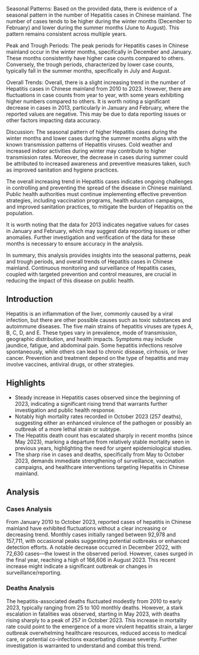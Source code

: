 Seasonal Patterns:
Based on the provided data, there is evidence of a seasonal pattern in the number of Hepatitis cases in Chinese mainland. The number of cases tends to be higher during the winter months (December to February) and lower during the summer months (June to August). This pattern remains consistent across multiple years.

Peak and Trough Periods:
The peak periods for Hepatitis cases in Chinese mainland occur in the winter months, specifically in December and January. These months consistently have higher case counts compared to others. Conversely, the trough periods, characterized by lower case counts, typically fall in the summer months, specifically in July and August.

Overall Trends:
Overall, there is a slight increasing trend in the number of Hepatitis cases in Chinese mainland from 2010 to 2023. However, there are fluctuations in case counts from year to year, with some years exhibiting higher numbers compared to others. It is worth noting a significant decrease in cases in 2013, particularly in January and February, where the reported values are negative. This may be due to data reporting issues or other factors impacting data accuracy.

Discussion:
The seasonal pattern of higher Hepatitis cases during the winter months and lower cases during the summer months aligns with the known transmission patterns of Hepatitis viruses. Cold weather and increased indoor activities during winter may contribute to higher transmission rates. Moreover, the decrease in cases during summer could be attributed to increased awareness and preventive measures taken, such as improved sanitation and hygiene practices.

The overall increasing trend in Hepatitis cases indicates ongoing challenges in controlling and preventing the spread of the disease in Chinese mainland. Public health authorities must continue implementing effective prevention strategies, including vaccination programs, health education campaigns, and improved sanitation practices, to mitigate the burden of Hepatitis on the population.

It is worth noting that the data for 2013 indicates negative values for cases in January and February, which may suggest data reporting issues or other anomalies. Further investigation and verification of the data for these months is necessary to ensure accuracy in the analysis.

In summary, this analysis provides insights into the seasonal patterns, peak and trough periods, and overall trends of Hepatitis cases in Chinese mainland. Continuous monitoring and surveillance of Hepatitis cases, coupled with targeted prevention and control measures, are crucial in reducing the impact of this disease on public health.

## Introduction

Hepatitis is an inflammation of the liver, commonly caused by a viral infection, but there are other possible causes such as toxic substances and autoimmune diseases. The five main strains of hepatitis viruses are types A, B, C, D, and E. These types vary in prevalence, mode of transmission, geographic distribution, and health impacts. Symptoms may include jaundice, fatigue, and abdominal pain. Some hepatitis infections resolve spontaneously, while others can lead to chronic disease, cirrhosis, or liver cancer. Prevention and treatment depend on the type of hepatitis and may involve vaccines, antiviral drugs, or other strategies.

## Highlights

- Steady increase in Hepatitis cases observed since the beginning of 2023, indicating a significant rising trend that warrants further investigation and public health response. <br/>
- Notably high mortality rates recorded in October 2023 (257 deaths), suggesting either an enhanced virulence of the pathogen or possibly an outbreak of a more lethal strain or subtype. <br/>
- The Hepatitis death count has escalated sharply in recent months (since May 2023), marking a departure from relatively stable mortality seen in previous years, highlighting the need for urgent epidemiological studies. <br/>
- The sharp rise in cases and deaths, specifically from May to October 2023, demands immediate strengthening of surveillance, vaccination campaigns, and healthcare interventions targeting Hepatitis in Chinese mainland. <br/>

## Analysis

### Cases Analysis

From January 2010 to October 2023, reported cases of hepatitis in Chinese mainland have exhibited fluctuations without a clear increasing or decreasing trend. Monthly cases initially ranged between 92,978 and 157,711, with occasional peaks suggesting potential outbreaks or enhanced detection efforts. A notable decrease occurred in December 2022, with 72,630 cases—the lowest in the observed period. However, cases surged in the final year, reaching a high of 166,606 in August 2023. This recent increase might indicate a significant outbreak or changes in surveillance/reporting.

### Deaths Analysis

The hepatitis-associated deaths fluctuated modestly from 2010 to early 2023, typically ranging from 25 to 100 monthly deaths. However, a stark escalation in fatalities was observed, starting in May 2023, with deaths rising sharply to a peak of 257 in October 2023. This increase in mortality rate could point to the emergence of a more virulent hepatitis strain, a larger outbreak overwhelming healthcare resources, reduced access to medical care, or potential co-infections exacerbating disease severity. Further investigation is warranted to understand and combat this trend.
